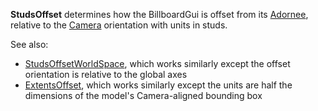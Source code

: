 **StudsOffset** determines how the BillboardGui is offset from its
[Adornee](https://create.roblox.com/docs/reference/engine/classes/BillboardGui#Adornee), relative to the [Camera](https://create.roblox.com/docs/reference/engine/classes/Camera) orientation with
units in studs.

See also:

- [StudsOffsetWorldSpace](https://create.roblox.com/docs/reference/engine/classes/BillboardGui#StudsOffsetWorldSpace), which works
  similarly except the offset orientation is relative to the global axes
- [ExtentsOffset](https://create.roblox.com/docs/reference/engine/classes/BillboardGui#ExtentsOffset), which works similarly except
  the units are half the dimensions of the model's Camera-aligned bounding
  box